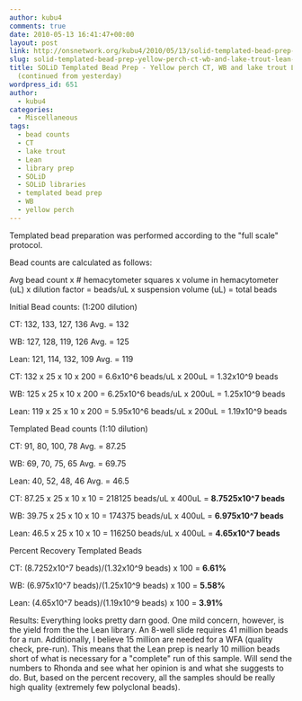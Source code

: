 ```yaml
---
author: kubu4
comments: true
date: 2010-05-13 16:41:47+00:00
layout: post
link: http://onsnetwork.org/kubu4/2010/05/13/solid-templated-bead-prep-yellow-perch-ct-wb-and-lake-trout-lean-libraries-continued-from-yesterday/
slug: solid-templated-bead-prep-yellow-perch-ct-wb-and-lake-trout-lean-libraries-continued-from-yesterday
title: SOLiD Templated Bead Prep - Yellow perch CT, WB and lake trout Lean libraries
  (continued from yesterday)
wordpress_id: 651
author:
  - kubu4
categories:
  - Miscellaneous
tags:
  - bead counts
  - CT
  - lake trout
  - Lean
  - library prep
  - SOLiD
  - SOLiD libraries
  - templated bead prep
  - WB
  - yellow perch
---
```


Templated bead preparation was performed according to the "full scale" protocol.

Bead counts are calculated as follows:

Avg bead count x # hemacytometer squares x volume in hemacytometer (uL) x dilution factor = beads/uL x suspension volume (uL) = total beads

Initial Bead counts: (1:200 dilution)

CT: 132, 133, 127, 136 Avg. = 132

WB: 127, 128, 119, 126 Avg. = 125

Lean: 121, 114, 132, 109 Avg. = 119

CT: 132 x 25 x 10 x 200 = 6.6x10^6 beads/uL x 200uL = 1.32x10^9 beads

WB: 125 x 25 x 10 x 200 = 6.25x10^6 beads/uL x 200uL = 1.25x10^9 beads

Lean: 119 x 25 x 10 x 200 = 5.95x10^6 beads/uL x 200uL = 1.19x10^9 beads

Templated Bead counts (1:10 dilution)

CT: 91, 80, 100, 78 Avg. = 87.25

WB: 69, 70, 75, 65 Avg. = 69.75

Lean: 40, 52, 48, 46 Avg. = 46.5

CT: 87.25 x 25 x 10 x 10 = 218125 beads/uL x 400uL = **8.7525x10^7 beads**

WB: 39.75 x 25 x 10 x 10 = 174375 beads/uL x 400uL = **6.975x10^7 beads**

Lean: 46.5 x 25 x 10 x 10 = 116250 beads/uL x 400uL = **4.65x10^7 beads**

Percent Recovery Templated Beads

CT: (8.7252x10^7 beads)/(1.32x10^9 beads) x 100 = **6.61%**

WB: (6.975x10^7 beads)/(1.25x10^9 beads) x 100 = **5.58%**

Lean: (4.65x10^7 beads)/(1.19x10^9 beads) x 100 = **3.91%**

Results: Everything looks pretty darn good. One mild concern, however, is the yield from the the Lean library. An 8-well slide requires 41 million beads for a run. Additionally, I believe 15 million are needed for a WFA (quality check, pre-run). This means that the Lean prep is nearly 10 million beads short of what is necessary for a "complete" run of this sample. Will send the numbers to Rhonda and see what her opinion is and what she suggests to do. But, based on the percent recovery, all the samples should be really high quality (extremely few polyclonal beads).
